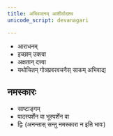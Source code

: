 ```yaml
---
title: अभिवादनम् आशीर्वादश्च
unicode_script: devanagari

---
```


- आराधनम्
- इच्छाम् उक्त्वा
- अक्षतान् दत्त्वा
- यथोचितम् गोत्रप्रवरवचनैस् साकम् अभिवाद्य

## नमस्कारः
- साष्टाङ्गम्
- पादस्पर्शेन वा भूस्पर्शेन वा
- द्विः (अनन्तास् सन्तु नमस्कारा न इति भावः)
